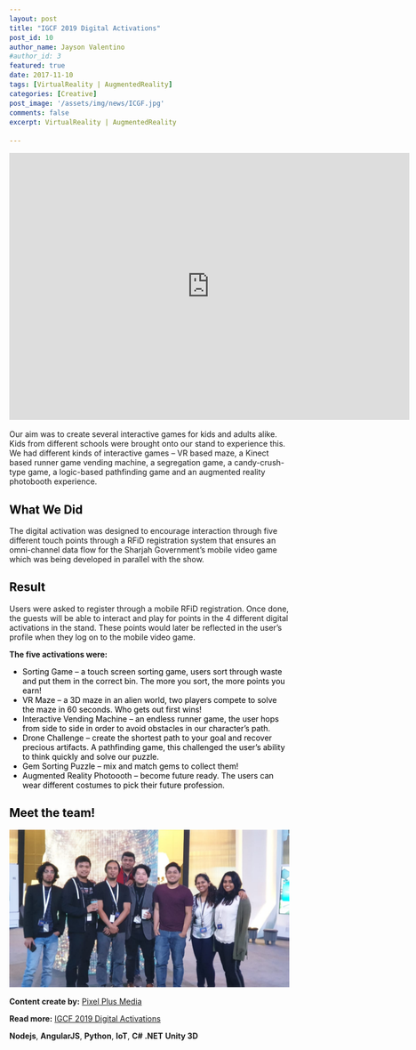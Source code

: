```yaml
---
layout: post
title: "IGCF 2019 Digital Activations"
post_id: 10
author_name: Jayson Valentino
#author_id: 3
featured: true
date: 2017-11-10
tags: [VirtualReality | AugmentedReality]
categories: [Creative]
post_image: '/assets/img/news/ICGF.jpg'
comments: false
excerpt: VirtualReality | AugmentedReality

---
```


<iframe title="vimeo-player" src="https://player.vimeo.com/video/388817196?h=38384ce0de" width="720" height="480" frameborder="0" allowfullscreen></iframe>
<br/>
<p>Our aim was to create several interactive games for kids and adults alike. Kids from different schools were brought onto our stand to experience this. We had different kinds of interactive games – VR based maze, a Kinect based runner game vending machine, a segregation game, a candy-crush-type game, a logic-based pathfinding game and an augmented reality photobooth experience.</p>
<h2 style="color:black;">What We Did</h2>
<p>The digital activation was designed to encourage interaction through five different touch points through a RFiD registration system that ensures an omni-channel data flow for the Sharjah Government’s mobile video game which was being developed in parallel with the show.</p>
<h2 style="color:black;">Result</h2>
<p>Users were asked to register through a mobile RFiD registration. Once done, the guests will be able to interact and play for points in the 4 different digital activations in the stand. These points would later be reflected in the user’s profile when they log on to the mobile video game.</p>

<p><b>The five activations were:</b></p>
<ul style="color:black;">
<li>Sorting Game – a touch screen sorting game, users sort through waste and put them in the correct bin. The more you sort, the more points you earn!</li>
<li>VR Maze – a 3D maze in an alien world, two players compete to solve the maze in 60 seconds. Who gets out first wins!</li>
<li>Interactive Vending Machine – an endless runner game, the user hops from side to side in order to avoid obstacles in our character’s path.</li>
<li>Drone Challenge – create the shortest path to your goal and recover precious artifacts. A pathfinding game, this challenged the user’s ability to think quickly and solve our puzzle.</li>
<li>Gem Sorting Puzzle – mix and match gems to collect them!</li>
<li>Augmented Reality Photoooth – become future ready. The users can wear different costumes to pick their future profession.</li>
</ul>

<h2 style="color:black;">Meet the team!</h2>
<img src="/assets/img/news/the-team.jpg"
  alt="The Team">

<p><b>Content create by:</b> <a href="https://pixelplusmedia.com">Pixel Plus Media</a></p>
<span><b>Read more:</b> <a href="https://pixelplusmedia.com/portfolio/igcf-2019-digital-activations/">IGCF 2019 Digital Activations</a></span>

<p><b>Nodejs</b>, <b>AngularJS</b>, <b>Python</b>,  <b>IoT</b>, <b>C# .NET</b> <b>Unity 3D</b></p>

